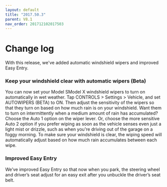 ```yaml
---
layout: default
title: "2017.50.3"
parent: V8.1
nav_order: 201712102017503
---
```


# Change log

With this release, we've added automatic windshield wipers and improved Easy Entry.





### Keep your windshield clear with automatic wipers (Beta) 

You can now set your Model SModel X windshield wipers to turn on automatically in wet weather. Tap CONTROLS > Settings > Vehicle, and set AUTOWIPERS (BETA) to ON. Then adjust the sensitivity of the wipers so that they turn on based on how much rain is on your windshield. Want them to turn on intermittently when a medium amount of rain has accumulated? Choose the Auto 1 option on the wiper lever. Or, choose the more sensitive Auto 2 option if you prefer wiping as soon as the vehicle senses even just a light mist or drizzle, such as when you're driving out of the garage on a foggy morning. To make sure your windshield is clear, the wiping speed will automatically adjust based on how much rain accumulates between each wipe.

### Improved Easy Entry 



We’ve improved Easy Entry so that now when you park, the steering wheel and driver’s seat adjust for an easy exit after you unbuckle the driver’s seat belt.
